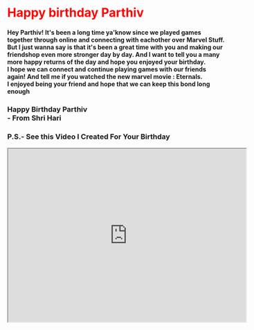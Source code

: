 <html>
<head>
<title>Happy Birthday Parthiv</title>
<style>
h1{
color: red;
};
</style>
</head>
<body>
<h1>Happy birthday Parthiv</h1>
<h4>Hey Parthiv! It's been a long time ya'know since we played games together through online and connecting with eachother over Marvel Stuff.
 But I just wanna say is that it's been a great time with you and making our friendshop even more stronger day by day. 
 And I want to tell you a many more happy returns of the day and hope you enjoyed your birthday. <br>I hope we can connect and continue playing games with our friends again!
 And tell me if you watched the new marvel movie : Eternals.
 <br> I enjoyed being your friend and hope that we can keep this bond long enough</h4>
<h3> Happy Birthday Parthiv <br> - From Shri Hari</h3>
<h3> P.S.- See this Video I Created For Your Birthday</h3>
<iframe width="550" height="400" src="https://www.youtube.com/embed/XzbZFImFj9A">
</iframe>
</body>
</html>
